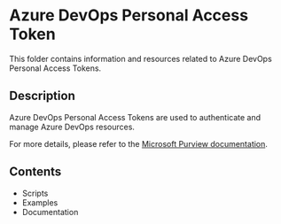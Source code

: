 # Azure DevOps Personal Access Token

This folder contains information and resources related to Azure DevOps Personal Access Tokens.

## Description

Azure DevOps Personal Access Tokens are used to authenticate and manage Azure DevOps resources.

For more details, please refer to the [Microsoft Purview documentation](https://learn.microsoft.com/en-us/purview/sit-defn-azure-devops-personal-access-token).

## Contents

- Scripts
- Examples
- Documentation

